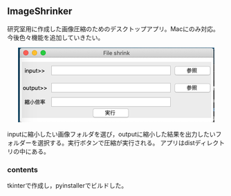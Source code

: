 ## ImageShrinker 
研究室用に作成した画像圧縮のためのデスクトップアプリ。Macにのみ対応。
今後色々機能を追加していきたい。

<div align="center">
<img src="https://github.com/TsumaR/ImageShrinker/blob/master/image/%E3%82%B9%E3%82%AF%E3%83%AA%E3%83%BC%E3%83%B3%E3%82%B7%E3%83%A7%E3%83%83%E3%83%88%202020-02-21%2013.04.51.png" alt="属性" title="タイトル">
</div>

inputに縮小したい画像フォルダを選び，outputに縮小した結果を出力したいフォルダーを選択する。実行ボタンで圧縮が実行される。
アプリはdistディレクトリの中にある。

### contents 
tkinterで作成し，pyinstallerでビルドした。
